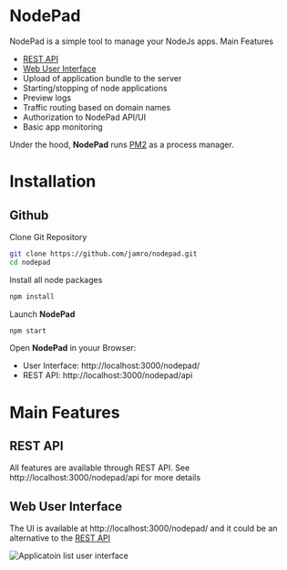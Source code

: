 # NodePad
NodePad is a simple tool to manage your NodeJs apps. Main Features
- [REST API](#rest-api)
- [Web User Interface](#web-user-interface)
- Upload of application bundle to the server
- Starting/stopping of node applications
- Preview logs
- Traffic routing based on domain names
- Authorization to NodePad API/UI
- Basic app monitoring

Under the hood, **NodePad** runs [PM2](https://www.npmjs.com/package/pm2) as a process manager.

# Installation

## Github

Clone Git Repository
```bash
git clone https://github.com/jamro/nodepad.git
cd nodepad
```

Install all node packages
```bash
npm install
```

Launch **NodePad**
```bash
npm start
```

Open **NodePad** in youur Browser:
- User Interface: http://localhost:3000/nodepad/
- REST API: http://localhost:3000/nodepad/api

# Main Features

## REST API
All features are available through REST API. See http://localhost:3000/nodepad/api for more details

## Web User Interface
The UI is available at http://localhost:3000/nodepad/ and it could be an alternative to the [REST API](#rest-api)

![Applicatoin list user interface](./docs/nodepad_ui.jpg)


